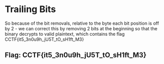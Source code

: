 # Trailing Bits

So because of the bit removals, relative to the byte each bit position is off by 2 - we can correct this by removing 2 bits at the beginning so that the binary decrypts to valid plaintext, which contains the flag CCTF{it5\_3n0u9h\_jU5T\_tO\_sH1ft\_M3}

## Flag: CCTF{it5\_3n0u9h\_jU5T\_tO\_sH1ft\_M3}

